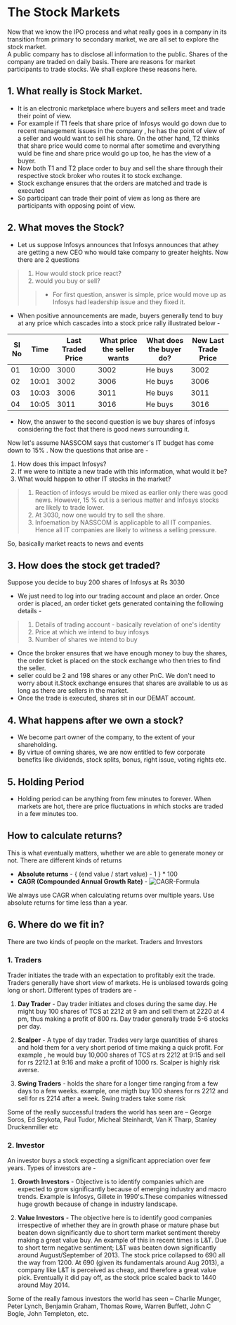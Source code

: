 # The Stock Markets

Now that we know the IPO process and what really goes in a company in its transition from primary to secondary market, we are all set to explore the stock market.
<br>
A public company has to disclose all information to the public. Shares of the company are traded on daily basis. There are reasons for market participants to trade stocks. We shall explore these reasons here.

## 1. What really is Stock Market.

* It is an electronic marketplace where buyers and sellers meet and trade their point of view.
* For example if T1 feels that share price of Infosys would go down due to recent management issues in the company , he has the point of view of a seller and would want to sell his share. On the other hand, T2 thinks that share price would come to normal after sometime and everything wuld be fine and share price would go up too, he has the view of a buyer.
* Now both T1 and T2 place order to buy and sell the share through their respective stock broker who routes it to stock exchange.
* Stock exchange ensures that the orders are matched and trade is executed
* So participant can trade their point of view as long as there are participants with opposing point of view.

## 2. What moves the Stock?

* Let us suppose Infosys announces that Infosys announces that athey are getting a new CEO who would take company to greater heights. Now there are 2 questions
> 1. How would stock price react?
> 2. would you buy or sell?
>> * For first question, answer is simple, price would move up as Infosys had leadership issue and they fixed it.
* When positive announcements are made, buyers generally tend to buy at any price which cascades into a stock price rally illustrated below - 

Sl No|	Time	|Last Traded Price|	What price the seller wants|	What does the buyer do?|	New Last Trade Price
----| ----| ----| ----| ----| ----|
01|	10:00	|3000|	3002|	He buys	|3002
02	|10:01	|3002	|3006|	He buys	|3006
03	|10:03	|3006	|3011|	He buys	|3011
04	|10:05	|3011	|3016|	He buys	|3016

* Now, the answer to the second question is we buy shares of infosys considering the fact that there is good news surrounding it.

Now let's assume NASSCOM says that customer's IT budget has come down to 15% . Now the questions that arise are - 

1. How does this impact Infosys?
2. If we were to initiate a new trade with this information, what would it be?
3. What would happen to other IT stocks in the market?

> 1. Reaction of infosys would be mixed as earlier only there was good news. However, 15 % cut is a serious matter and Infosys stocks are likely to trade lower.
> 2. At 3030, now one would try to sell the share.
> 3. Infoemation by NASSCOM is applicapble to all IT companies. Hence all IT companies are likely to witness a selling pressure.

So, basically market reacts to news and events

## 3. How does the stock get traded?

Suppose you decide to buy 200 shares of Infosys at Rs 3030

* We just need to log into our trading account and place an order. Once order is placed, an order ticket gets generated containing the following details - 
> 1. Details of trading account - basically revelation of one's identity
> 2. Price at which we intend to buy infosys
> 3. Number of shares we intend to buy
* Once the broker ensures that we have enough money to buy the shares, the order ticket is placed on the stock exchange who then tries to find the seller.
* seller could be 2 and 198 shares or any other PnC. We don't need to worry about it.Stock exchange ensures that shares are available to us as long as there are sellers in the market.
* Once the trade is executed, shares sit in our DEMAT account.

## 4. What happens after we own a stock?

* We become part owner of the company, to the extent of your shareholding.
* By virtue of owning shares, we are now entitled to few corporate benefits like dividends, stock splits, bonus, right issue, voting rights etc.

## 5. Holding Period

* Holding period can be anything from few minutes to forever. When markets are hot, there are price fluctuations in which stocks are traded in a few minutes too.

## How to calculate returns?

This is what eventually matters, whether we are able to generate money or not. There are different kinds of returns

* **Absolute returns**  - { (end value / start value) - 1 } * 100
* **CAGR (Compounded Annual Growth Rate)** - ![CAGR-Formula](https://user-images.githubusercontent.com/62146744/79003118-86b7cc00-7b6f-11ea-8c7f-82cbc4c85139.jpg)

We always use CAGR when calculating returns over multiple years. Use absolute returns for time less than a year.

## 6. Where do we fit in?

There are two kinds of people on the market. Traders and Investors

### 1. Traders

Trader initiates the trade with an expectation to profitably exit the trade. Traders generally have short view of markets. He is unbiased towards going long or short. Different types of traders are - 

1. **Day Trader** - Day trader initiates and closes during the same day. He might buy 100 shares of TCS at 2212 at 9 am and sell them at 2220 at 4 pm, thus making a profit of 800 rs. Day trader generally trade 5-6 stocks per day.

2. **Scalper** - A type of day trader. Trades very large quantities of shares and hold them for a very short period of time making a quick profit. For example , he would buy 10,000 shares of TCS at rs 2212 at 9:15 and sell for rs 2212.1 at 9:16 and make a profit of 1000 rs. Scalper is highly risk averse.

3. **Swing Traders** - holds the share for a longer time ranging from a few days to a few weeks. example, one migth buy 100 shares for rs 2212 and sell for rs 2214 after a week. Swing traders take some risk

Some of the really successful traders the world has seen are – George Soros, Ed Seykota, Paul Tudor, Micheal Steinhardt, Van K Tharp, Stanley Druckenmiller etc

### 2. Investor

An investor buys a stock expecting a significant appreciation over few years. Types of investors are - 

1. **Growth Investors** - Objective is to identify companies which are expected to grow significantly because of emerging industry and macro trends. Example is Infosys, Gillete in 1990's.These companies witnessed huge growth because of change in industry landscape.

2. **Value Investors** - The objective here is to identify good companies irrespective of whether they are in growth phase or mature phase but beaten down significantly due to short term market sentiment thereby making a great value buy. An example of this in recent times is L&T. Due to short term negative sentiment; L&T was beaten down significantly around August/September of 2013. The stock price collapsed to 690 all the way from 1200. At 690 (given its fundamentals around Aug 2013), a company like L&T is perceived as cheap, and therefore a great value pick. Eventually it did pay off, as the stock price scaled back to 1440 around May 2014.

Some of the really famous investors the world has seen – Charlie Munger, Peter Lynch, Benjamin Graham, Thomas Rowe, Warren Buffett, John C Bogle, John Templeton, etc.




































































